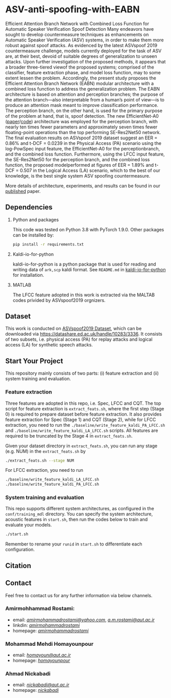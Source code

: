 # ASV-anti-spoofing-with-EABN
Efficient Attention Branch Network with Combined Loss Function for Automatic Speaker Verification Spoof Detection
Many endeavors have sought to develop countermeasure techniques as enhancements on Automatic Speaker Verification (ASV) systems, in order to make them more robust against spoof attacks. As evidenced by the latest ASVspoof 2019 countermeasure challenge, models currently deployed for the task of ASV are, at their best, devoid of suitable degrees of generalization to unseen attacks. Upon further investigation of the proposed methods, it appears that a broader three-tiered viewof the proposed systems; comprised of the classifier, feature extraction phase, and model loss function, may to some extent lessen the problem. Accordingly, the present study proposes the Efficient Attention Branch Network (EABN) modular architecture with a combined loss function to address the generalization problem. The EABN architecture is based on attention and perception branches; the purpose of the attention branch—also interpretable from a human’s point of view—is to produce an attention mask meant to improve classification performance. The perception branch, on the other hand, is used for the primary purpose of the problem at hand, that is, spoof detection. The new EfficientNet-A0 ([paper](https://arxiv.org/abs/2012.15695)/[code](https://github.com/AmirmohammadRostami/KeywordsSpotting-EfficientNet-A0)) architecture was employed for the perception branch, with nearly ten times fewer parameters and approximately seven times fewer floating-point operations than the top performing SE-Res2Net50 network. The final evaluation results on ASVspoof 2019 dataset suggest an EER = 0.86% and t-DCF = 0.0239 in the Physical Access (PA) scenario using the log-PowSpec input feature, the EfficientNet-A0 for the perceptionbranch, and the combined loss function. Furthermore, using the LFCC input feature, the SE-Res2Net50 for the perception branch, and the combined loss function, the proposed modelperformed at figures of EER = 1.89% and t-DCF = 0.507 in the Logical Access (LA) scenario, which to the best of our knowledge, is the best single system ASV spoofing countermeasure.

More details of architecture, experiments, and results can be found in our [published](https://link.springer.com/article/10.1007/s00034-023-02314-5) paper.

## Dependencies

1. Python and packages

    This code was tested on Python 3.8 with PyTorch 1.9.0.
    Other packages can be installed by:

    ```bash
    pip install -r requirements.txt
    ```

2. Kaldi-io-for-python

    kaldi-io-for-python is a python package that is used for reading and writing data of `ark,scp` kaldi format.
    See `README.md` in [kaldi-io-for-python](https://github.com/vesis84/kaldi-io-for-python) for installation.

3. MATLAB

   The LFCC feature adopted in this work is extracted via the MALTAB codes privided by ASVspoof2019 orgnizers.

## Dataset
   This work is conducted on [ASVspoof2019 Dataset](https://arxiv.org/pdf/1904.05441.pdf), which can be downloaded via https://datashare.ed.ac.uk/handle/10283/3336. It consists of two subsets, i.e. physical access (PA) for replay attacks and logical access (LA) for synthetic speech attacks.

## Start Your Project
   This repository mainly consists of two parts: (i) feature extraction and (ii) system training and evaluation.

### Feature extraction
   Three features are adopted in this repo, i.e. Spec, LFCC and CQT. The top script for feature extraction is `extract_feats.sh`, where the first step (Stage 0) is required to prepare dataset before feature extraction. It also provides feature extraction for Spec (Stage 1) and CQT (Stage 2), while for LFCC extraction, you need to run the `./baseline/write_feature_kaldi_PA_LFCC.sh` and `./baseline/write_feature_kaldi_LA_LFCC.sh` scripts. All features are required to be truncated by the Stage 4 in `extract_feats.sh`.

   Given your dataset directory in `extract_feats.sh`, you can run any stage (e.g. NUM) in the `extract_feats.sh` by
   ```bash
   ./extract_feats.sh --stage NUM
   ```
   For LFCC extraction, you need to run
   ```bash
   ./baseline/write_feature_kaldi_LA_LFCC.sh
   ./baseline/write_feature_kaldi_PA_LFCC.sh
   ```

### System training and evaluation
   This repo supports different system architectures, as configured in the `conf/training_mdl` directory. You can specify the system architecture, acoustic features in `start.sh`, then run the codes below to train and evaluate your models.
   ```bash
   ./start.sh
   ```
   Remember to rename your `runid` in `start.sh` to differentiate each configuration.


## Citation


## Contact
Feel free to contact us for any further information via below channels.

### Amirmohhammad Rostami:

- email: [*amirmohammadrostami@yahoo.com*](amirmohammadrostami@yahoo.com), [*a.m.rostami@aut.ac.ir*](a.m.rostami@aut.ac.ir)
- linkdin: [*amirmohammadrostami*](https://www.linkedin.com/in/amirmohammadrostami/)
- homepage: [*amirmohammadrostami*](https://ce.aut.ac.ir/~amirmohammadrostami/)
### Mohammad Mehdi Homayounpour
- email: [*homayoun@aut.ac.ir*](homayounaut@aut.ac.ir)
- homepage: [*homayounpour*](https://aut.ac.ir/cv/2571/محمدمهدی-همایون-پور?slc_lang=fa&&cv=2571&mod=scv)
### Ahmad Nickabadi
- email: [*nickabadi@aut.ac.ir*](nickabadi@aut.ac.ir)
- homepage: [*nickabadi*](https://aut.ac.ir/cv/2387/%d8%a7%d8%ad%d9%85%d8%af%20%d9%86%db%8c%da%a9%20%d8%a2%d8%a8%d8%a7%d8%af%db%8c)
